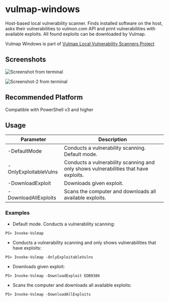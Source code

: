 # vulmap-windows
Host-based local vulnerability scanner. Finds installed software on the host, asks their vulnerabilities to vulmon.com API and print vulnerabilities with available exploits. All found exploits can be downloaded by Vulmap.

Vulmap Windows is part of [Vulmap Local Vulnerability Scanners Project](https://github.com/vulmon/Vulmap-Local-Vulnerability-Scanners)
## Screenshots
![Screenshot from terminal](https://raw.githubusercontent.com/yavuzatlas/vulmap-windows/master/bir.jpg)

![Screenshot-2 from terminal](https://raw.githubusercontent.com/yavuzatlas/vulmap-windows/master/iki.jpg)

## Recommended Platform
Compatible with PowerShell v3 and higher


## Usage

Parameter              | Description
-----------------------| -------------
-DefaultMode           | Conducts a vulnerability scanning. Default mode.
-OnlyExploitableVulns  | Conducts a vulnerability scanning and only shows vulnerabilities that have exploits.
-DownloadExploit       | Downloads given exploit.
-DownloadAllExploits   | Scans the computer and downloads all available exploits.


### Examples

* Default mode. Conducts a vulnerability scanning:
```
PS> Invoke-Vulmap
```

* Conducts a vulnerability scanning and only shows vulnerabilities that have exploits:
```
PS> Invoke-Vulmap -OnlyExploitableVulns
```

* Downloads given exploit:
```
PS> Invoke-Vulmap -DownloadExploit EDB9386
```

* Scans the computer and downloads all available exploits:
```
PS> Invoke-Vulmap -DownloadAllExploits
```




